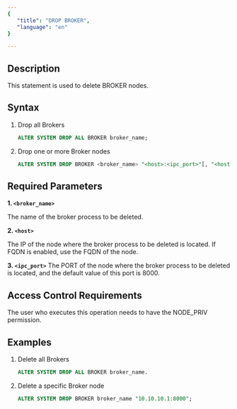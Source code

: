 ```yaml
---
{
   "title": "DROP BROKER",
   "language": "en"
}

---
```


## Description

This statement is used to delete BROKER nodes.

## Syntax

1. Drop all Brokers
    ```sql
    ALTER SYSTEM DROP ALL BROKER broker_name;
    ```

2. Drop one or more Broker nodes
    ```sql
    ALTER SYSTEM DROP BROKER <broker_name> "<host>:<ipc_port>"[, "<host>:<ipc_port>" [, ...] ];
    ```
## Required Parameters

**1. `<broker_name>`**

The name of the broker process to be deleted.

**2. `<host>`**

The IP of the node where the broker process to be deleted is located. If FQDN is enabled, use the FQDN of the node.

**3. `<ipc_port>`**
The PORT of the node where the broker process to be deleted is located, and the default value of this port is 8000.


## Access Control Requirements
The user who executes this operation needs to have the NODE_PRIV permission.

## Examples

1. Delete all Brokers

    ```sql
    ALTER SYSTEM DROP ALL BROKER broker_name.
    ```

2. Delete a specific Broker node

    ```sql
    ALTER SYSTEM DROP BROKER broker_name "10.10.10.1:8000";
    ```